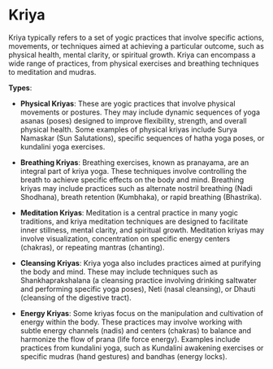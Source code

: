 # Kriya

Kriya typically refers to a set of yogic practices that involve specific actions, movements, or techniques aimed at achieving a particular outcome, such as physical health, mental clarity, or spiritual growth. Kriya can encompass a wide range of practices, from physical exercises and breathing techniques to meditation and mudras. 

**Types**:

* **Physical Kriyas**: These are yogic practices that involve physical movements or postures. They may include dynamic sequences of yoga asanas (poses) designed to improve flexibility, strength, and overall physical health. Some examples of physical kriyas include Surya Namaskar (Sun Salutations), specific sequences of hatha yoga poses, or kundalini yoga exercises.

* **Breathing Kriyas**: Breathing exercises, known as pranayama, are an integral part of kriya yoga. These techniques involve controlling the breath to achieve specific effects on the body and mind. Breathing kriyas may include practices such as alternate nostril breathing (Nadi Shodhana), breath retention (Kumbhaka), or rapid breathing (Bhastrika).

* **Meditation Kriyas**: Meditation is a central practice in many yogic traditions, and kriya meditation techniques are designed to facilitate inner stillness, mental clarity, and spiritual growth. Meditation kriyas may involve visualization, concentration on specific energy centers (chakras), or repeating mantras (chanting).

* **Cleansing Kriyas**: Kriya yoga also includes practices aimed at purifying the body and mind. These may include techniques such as Shankhaprakshalana (a cleansing practice involving drinking saltwater and performing specific yoga poses), Neti (nasal cleansing), or Dhauti (cleansing of the digestive tract).

* **Energy Kriyas**: Some kriyas focus on the manipulation and cultivation of energy within the body. These practices may involve working with subtle energy channels (nadis) and centers (chakras) to balance and harmonize the flow of prana (life force energy). Examples include practices from kundalini yoga, such as Kundalini awakening exercises or specific mudras (hand gestures) and bandhas (energy locks).
